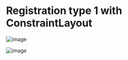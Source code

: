 # Registration type 1 with ConstraintLayout
![image](https://github.com/thanhf47/Registration/assets/95969570/3375b141-2339-4012-bec0-78f675d65369)

![image](https://github.com/thanhf47/Registration/assets/95969570/f215bf47-4957-4ce9-a670-c773cb61d2d2)
